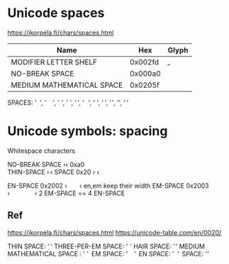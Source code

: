 # Unicode spaces

https://jkorpela.fi/chars/spaces.html

Name                                           | Hex    | Glyph
-----------------------------------------------|--------|------------- 
MODIFIER LETTER SHELF                          |0x002fd |`˽`
NO-BREAK SPACE                                 |0x000a0 | ` `
MEDIUM MATHEMATICAL SPACE                      |0x0205f | ` `


SPACES: ' ', ' ', ' ', ' ', ' ', ' ', ' ', ' ', ' ', '​', ' '


# Unicode symbols: spacing

Whitespace characters

NO-BREAK SPACE   ›‹   0xa0      
THIN-SPACE                 › ‹
SPACE                 0x20      ›    ‹

EN-SPACE            0x2002    ›    ‹    en,em keep their width
EM-SPACE            0x2003    ›    ‹ 2 EM-SPACE == 4 EN-SPACE 


## Ref

https://jkorpela.fi/chars/spaces.html
https://unicode-table.com/en/0020/

THIN SPACE: ' '
THREE-PER-EM SPACE: ' '
HAIR SPACE: ' '
MEDIUM MATHEMATICAL SPACE : ' '
  EM SPACE: ' '
  EN SPACE: ' '
  SPACE: ''
